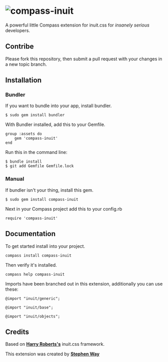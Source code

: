 # ![compass-inuit](http://i.imgur.com/22tof.png)

A powerful little Compass extension for inuit.css for _insanely serious_ developers.

## Contribe
Please fork this repository, then submit a pull request with your changes in a new topic branch.

## Installation

### Bundler
If you want to bundle into your app, install bundler.

	$ sudo gem install bundler

With Bundler installed, add this to your Gemfile.

	group :assets do
		gem 'compass-inuit'
	end

Run this in the command line:

	$ bundle install
	$ git add Gemfile Gemfile.lock

### Manual
If bundler isn't your thing, install this gem.

	$ sudo gem install compass-inuit

Next in your Compass project add this to your config.rb

	require 'compass-inuit'

## Documentation

To get started install into your project.

	compass install compass-inuit

Then verify it's installed.

	compass help compass-inuit

Imports have been branched out in this extension, additionally you can use these:

	@import "inuit/generic";

	@import "inuit/base";

	@import "inuit/objects";


## Credits
Based on **[Harry Roberts's](http://github.com/csswizardry)** inuit.css framework.

This extension was created by **[Stephen Way](http://github.com/stephenway)**
